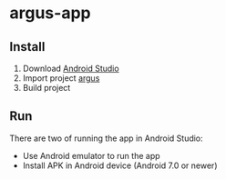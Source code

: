 # argus-app

## Install

1. Download [Android Studio](https://developer.android.com/studio)
2. Import project [argus](.)
3. Build project

## Run

There are two of running the app in Android Studio:

- Use Android emulator to run the app
- Install APK in Android device (Android 7.0 or newer)